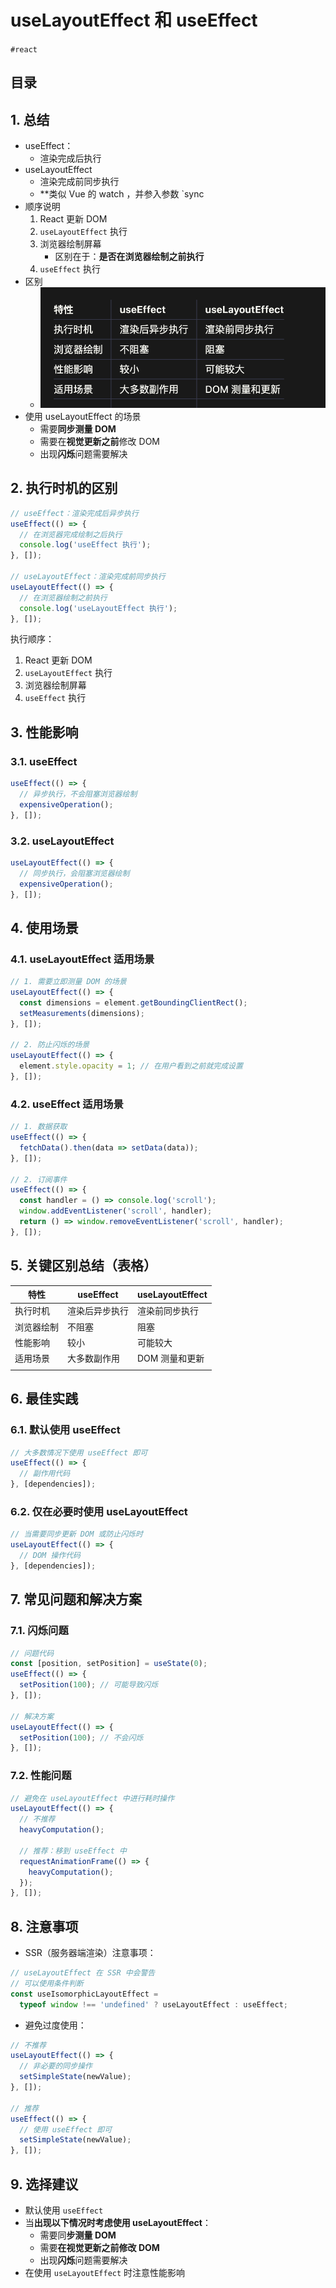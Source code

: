 
# useLayoutEffect 和 useEffect


`#react` 


## 目录
<!-- toc -->
 ## 1. 总结 

- useEffect：
	- 渲染完成后执行
- useLayoutEffect
	- 渲染完成前同步执行
	- **类似 Vue 的 watch ，并参入参数 `sync
- 顺序说明
	1. React 更新 DOM
	2. `useLayoutEffect` 执行
	3. 浏览器绘制屏幕
		- 区别在于：**是否在浏览器绘制之前执行**
	4. `useEffect` 执行
- 区别
	- ![图片&文件](./files/20241231-1.png)
- 使用 useLayoutEffect 的场景
	- 需要**同步测量 DOM**
	- 需要在**视觉更新之前**修改 DOM
	- 出现**闪烁**问题需要解决

## 2. 执行时机的区别

```jsx
// useEffect：渲染完成后异步执行
useEffect(() => {
  // 在浏览器完成绘制之后执行
  console.log('useEffect 执行');
}, []);

// useLayoutEffect：渲染完成前同步执行
useLayoutEffect(() => {
  // 在浏览器绘制之前执行
  console.log('useLayoutEffect 执行');
}, []);
```

执行顺序：

1. React 更新 DOM
2. `useLayoutEffect` 执行
3. 浏览器绘制屏幕
4. `useEffect` 执行

## 3. 性能影响

### 3.1. useEffect

```jsx hl:2
useEffect(() => {
  // 异步执行，不会阻塞浏览器绘制
  expensiveOperation();
}, []);
```

### 3.2. useLayoutEffect

```jsx hl:2
useLayoutEffect(() => {
  // 同步执行，会阻塞浏览器绘制
  expensiveOperation();
}, []);
```

## 4. 使用场景

### 4.1. useLayoutEffect 适用场景

```jsx hl:1,7
// 1. 需要立即测量 DOM 的场景
useLayoutEffect(() => {
  const dimensions = element.getBoundingClientRect();
  setMeasurements(dimensions);
}, []);

// 2. 防止闪烁的场景
useLayoutEffect(() => {
  element.style.opacity = 1; // 在用户看到之前就完成设置
}, []);
```

### 4.2. useEffect 适用场景

```jsx hl:1,6
// 1. 数据获取
useEffect(() => {
  fetchData().then(data => setData(data));
}, []);

// 2. 订阅事件
useEffect(() => {
  const handler = () => console.log('scroll');
  window.addEventListener('scroll', handler);
  return () => window.removeEventListener('scroll', handler);
}, []);
```

## 5. 关键区别总结（表格）

| 特性    | useEffect | useLayoutEffect |
| ----- | --------- | --------------- |
| 执行时机  | 渲染后异步执行   | 渲染前同步执行         |
| 浏览器绘制 | 不阻塞       | 阻塞              |
| 性能影响  | 较小        | 可能较大            |
| 适用场景  | 大多数副作用    | DOM 测量和更新       |
|       |           |                 |

## 6. 最佳实践

### 6.1. 默认使用 useEffect

```jsx
// 大多数情况下使用 useEffect 即可
useEffect(() => {
  // 副作用代码
}, [dependencies]);
```

### 6.2. 仅在必要时使用 useLayoutEffect

```jsx hl:1
// 当需要同步更新 DOM 或防止闪烁时
useLayoutEffect(() => {
  // DOM 操作代码
}, [dependencies]);
```

## 7. 常见问题和解决方案

### 7.1. 闪烁问题

```jsx
// 问题代码
const [position, setPosition] = useState(0);
useEffect(() => {
  setPosition(100); // 可能导致闪烁
}, []);

// 解决方案
useLayoutEffect(() => {
  setPosition(100); // 不会闪烁
}, []);
```

### 7.2. 性能问题

```jsx hl:6,3
// 避免在 useLayoutEffect 中进行耗时操作
useLayoutEffect(() => {
  // 不推荐
  heavyComputation();
  
  // 推荐：移到 useEffect 中
  requestAnimationFrame(() => {
    heavyComputation();
  });
}, []);
```

## 8. 注意事项

- SSR（服务器端渲染）注意事项：

```jsx
// useLayoutEffect 在 SSR 中会警告
// 可以使用条件判断
const useIsomorphicLayoutEffect = 
  typeof window !== 'undefined' ? useLayoutEffect : useEffect;
```

- 避免过度使用：

```jsx
// 不推荐
useLayoutEffect(() => {
  // 非必要的同步操作
  setSimpleState(newValue);
}, []);

// 推荐
useEffect(() => {
  // 使用 useEffect 即可
  setSimpleState(newValue);
}, []);
```

## 9. 选择建议

- 默认使用 `useEffect`
- 当**出现以下情况时考虑使用 useLayoutEffect**：
	- 需要同**步测量 DOM**
	- 需要**在视觉更新之前修改 DOM**
	- 出现**闪烁**问题需要解决
- 在使用 `useLayoutEffect` 时注意性能影响
